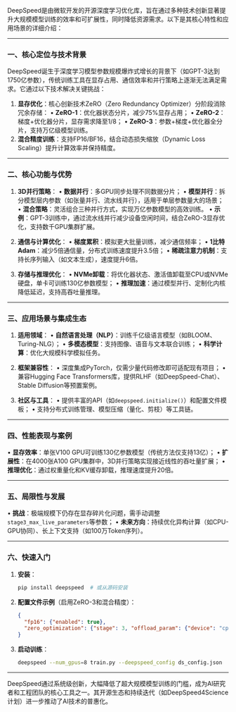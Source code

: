 DeepSpeed是由微软开发的开源深度学习优化库，旨在通过多种技术创新显著提升大规模模型训练的效率和可扩展性，同时降低资源需求。以下是其核心特性和应用场景的详细介绍：

---

### 一、**核心定位与技术背景**
DeepSpeed诞生于深度学习模型参数规模爆炸式增长的背景下（如GPT-3达到1750亿参数），传统训练工具在显存占用、通信效率和并行策略上逐渐无法满足需求。它通过以下技术解决关键挑战：
1. **显存优化**：核心创新技术ZeRO（Zero Redundancy Optimizer）分阶段消除冗余存储：
   • **ZeRO-1**：优化器状态分片，减少75%显存占用；
   • **ZeRO-2**：梯度+优化器分片，显存需求降至1/8；
   • **ZeRO-3**：参数+梯度+优化器全分片，支持万亿级模型训练。
2. **混合精度训练**：支持FP16/BF16，结合动态损失缩放（Dynamic Loss Scaling）提升计算效率并保持精度。

---

### 二、**核心功能与优势**
1. **3D并行策略**：
   • **数据并行**：多GPU同步处理不同数据分片；
   • **模型并行**：拆分模型层内参数（如张量并行、流水线并行），适用于单层参数量大的场景；
   • **混合策略**：灵活组合三种并行方式，实现万亿参数模型的高效训练。
   • **示例**：GPT-3训练中，通过流水线并行减少设备空闲时间，结合ZeRO-3显存优化，支持数千GPU集群扩展。

2. **通信与计算优化**：
   • **梯度累积**：模拟更大批量训练，减少通信频率；
   • **1比特Adam**：减少5倍通信量，分布式训练速度提升3.5倍；
   • **稀疏注意力机制**：支持长序列输入（如文本生成），速度提升6倍。

3. **存储与推理优化**：
   • **NVMe卸载**：将优化器状态、激活值卸载至CPU或NVMe硬盘，单卡可训练130亿参数模型；
   • **推理加速**：通过模型并行、定制化内核降低延迟，支持高吞吐量推理。

---

### 三、**应用场景与集成生态**
1. **适用领域**：
   • **自然语言处理（NLP）**：训练千亿级语言模型（如BLOOM、Turing-NLG）；
   • **多模态模型**：支持图像、语音与文本联合训练；
   • **科学计算**：优化大规模科学模拟任务。

2. **框架兼容性**：
   • 深度集成PyTorch，仅需少量代码修改即可适配现有项目；
   • 兼容Hugging Face Transformers库，提供RLHF（如DeepSpeed-Chat）、Stable Diffusion等预置案例。

3. **社区与工具**：
   • 提供丰富的API（如`deepspeed.initialize()`）和配置文件模板；
   • 支持分布式训练管理、模型压缩（量化、剪枝）等工具链。

---

### 四、**性能表现与案例**
• **显存效率**：单张V100 GPU可训练130亿参数模型（传统方法仅支持13亿）；
• **扩展性**：在4000张A100 GPU集群中，3D并行策略实现接近线性的吞吐量扩展；
• **推理优化**：通过权重量化和KV缓存卸载，推理速度提升20倍。

---

### 五、**局限性与发展**
• **挑战**：极端规模下仍存在显存碎片化问题，需手动调整`stage3_max_live_parameters`等参数；
• **未来方向**：持续优化异构计算（如CPU-GPU协同）、长上下文支持（如100万Token序列）。

---

### 六、**快速入门**
1. **安装**：
   ```bash
   pip install deepspeed  # 或从源码安装
   ```
2. **配置文件示例**（启用ZeRO-3和混合精度）：
   ```json
   {
     "fp16": {"enabled": true},
     "zero_optimization": {"stage": 3, "offload_param": {"device": "cpu"}}
   }
   ```
3. **启动训练**：
   ```bash
   deepspeed --num_gpus=8 train.py --deepspeed_config ds_config.json
   ```

---

DeepSpeed通过系统级创新，大幅降低了超大规模模型训练的门槛，成为AI研究者和工程团队的核心工具之一。其开源生态和持续迭代（如DeepSpeed4Science计划）进一步推动了AI技术的普惠化。